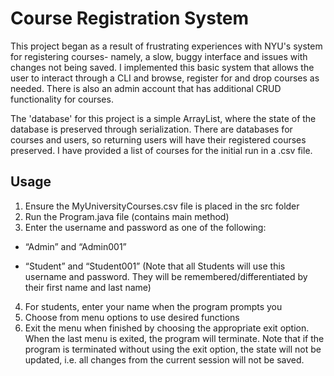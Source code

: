 # Course Registration System

This project began as a result of frustrating experiences with NYU's system for registering courses- namely, a slow, buggy interface and issues with changes not being saved. 
I implemented this basic system that allows the user to interact through a CLI and browse, register for and drop courses as needed. There is also an admin account that has additional CRUD functionality for courses. 

The 'database' for this project is a simple ArrayList, where the state of the database is preserved through serialization. There are databases for courses and users, so returning users will have their registered courses preserved.
I have provided a list of courses for the initial run in a .csv file.

## Usage

1.	Ensure the MyUniversityCourses.csv file is placed in the src folder
2.	Run the Program.java file (contains main method)
3.	Enter the username and password as one of the following:

 *	“Admin” and “Admin001”
 
 *	“Student” and “Student001” (Note that all Students will use this username and password. They will be remembered/differentiated by their first name and last name)

4.	For students, enter your name when the program prompts you
5.	Choose from menu options to use desired functions
6.	Exit the menu when finished by choosing the appropriate exit option. When the last menu is exited, the program will terminate. Note that if the program is terminated without using the exit option, the state will not be updated, i.e. all changes from the current session will not be saved.

